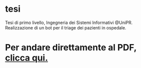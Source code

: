# tesi
Tesi di primo livello, Ingegneria dei Sistemi Informativi @UniPR. Realizzazione di un bot per il triage dei pazienti in ospedale.

# Per andare direttamente al PDF, [clicca qui.](https://github.com/montali/tesi/blob/master/LaTeXi/tesi.pdf)
